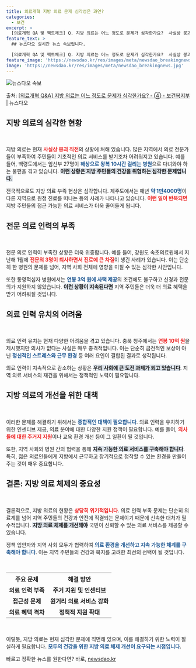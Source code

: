 ```yaml
---
title: 의료개혁 지방 의료 문제 심각성은 과연?
categories:
  - 보건
excerpt: >
  [의료개혁 QA 및 팩트체크] Q. 지방 의료는 어느 정도로 문제가 심각한가요?  사실상 붕괴 직전입니다. …
feature_text: >
  ## 뉴스다오 실시간 뉴스 속보입니다.

  [의료개혁 QA 및 팩트체크] Q. 지방 의료는 어느 정도로 문제가 심각한가요?  사실상 붕괴 직전입니다. …
feature_image: 'https://newsdao.kr/res/images/meta/newsdao_breakingnews.jpg'
image: 'https://newsdao.kr/res/images/meta/newsdao_breakingnews.jpg'
---
```


![뉴스다오 속보](https://newsdao.kr/res/images/meta/newsdao_breakingnews.jpg)

<p>출처: <a href="https://newsdao.kr/3422" rel="dofollow">[의료개혁 Q&A] 지방 의료는 어느 정도로 문제가 심각한가요? - ④ - 보건복지부</a> | 뉴스다오</p>

<h2 data-ke-size="size26">지방 의료의 심각한 현황</h2>

<p data-ke-size="size16">&nbsp;</p>

지방 의료는 현재 <b><span style="color: #ee2323;">사실상 붕괴 직전</span></b>의 상황에 처해 있습니다. 많은 지역에서 의료 전문가들이 부족하여 주민들이 기초적인 의료 서비스를 받기조차 어려워지고 있습니다. 예를 들어, 백령도에서는 임신부 27명이 <b><span style="color: #1a5490;">해상으로 왕복 10시간 걸리는 병원</span></b>으로 다녀와야 하는 불편을 겪고 있습니다. <b><span style="background-color: #21538527;">이런 상황은 지방 주민들의 건강을 위협하는 심각한 문제입니다.</span></b> 

전국적으로도 지방 의료 부족 현상은 심각합니다. 제주도에서는 매년 <b><span style="color: #1a5490;">약 1만4000명</span></b>이 다른 지역으로 원정 진료를 떠나는 등의 사례가 나타나고 있습니다. <b><span style="color: #ee2323;">이런 일이 반복되면</span></b> 지방 주민들의 접근 가능한 의료 서비스가 더욱 줄어들게 됩니다.

<h2 data-ke-size="size26">전문 의료 인력의 부족</h2>

<p data-ke-size="size16">&nbsp;</p>

전문 의료 인력이 부족한 상황은 더욱 위중합니다. 예를 들어, 강원도 속초의료원에서 지난해 1월에 <b><span style="color: #ee2323;">전문의 3명이 퇴사하면서 진료에 큰 차질</span></b>이 생긴 사례가 있습니다. 이는 단순히 한 병원의 문제를 넘어, 지역 사회 전체에 영향을 미칠 수 있는 심각한 사안입니다. 

또한 통영적십자 병원에서는 <b><span style="color: #1a5490;">연봉 3억 원에 사택 제공</span></b>의 조건에도 불구하고 신경과 전문의가 지원하지 않았습니다. <b><span style="background-color: #21538527;">이런 상황이 지속된다면</span></b> 지역 주민들은 더욱 더 의료 혜택을 받기 어려워질 것입니다.

<h2 data-ke-size="size26">의료 인력 유치의 어려움</h2>

<p data-ke-size="size16">&nbsp;</p>

의료 인력 유치는 현재 다양한 어려움을 겪고 있습니다. 충북 청주에서는 <b><span style="color: #ee2323;">연봉 10억 원</span></b>을 제시했지만 의사가 없다는 사실은 매우 충격적입니다. 이는 단순히 금전적인 보상이 아닌 <b><span style="color: #1a5490;">정신적인 스트레스와 근무 환경</span></b> 등 여러 요인이 결합된 결과로 생각됩니다.

의료 인력이 지속적으로 감소하는 상황은 <b><span style="background-color: #21538527;">우리 사회에 큰 도전 과제가 되고 있습니다</span></b>. 지역 의료 서비스의 재건을 위해서는 정책적인 노력이 필요합니다. 

<h2 data-ke-size="size26">지방 의료의 개선을 위한 대책</h2>

<p data-ke-size="size16">&nbsp;</p>

이러한 문제를 해결하기 위해서는 <b><span style="color: #1a5490;">종합적인 대책이 필요합니다</span></b>. 의료 인력을 유치하기 위한 인센티브 제공, 의료 분야에 대한 다양한 지원 정책이 필요합니다. 예를 들어, <b><span style="color: #ee2323;">의사들에 대한 주거지 지원</span></b>이나 교육 환경 개선 등이 그 일환이 될 것입니다.

또한, 지역 사회와 병원 간의 협력을 통해 <b><span style="background-color: #21538527;">지속 가능한 의료 서비스를 구축해야 합니다</span></b>. 특히, 젊은 의료인들에게 지방에서 근무하고 장기적으로 정착할 수 있는 환경을 만들어주는 것이 매우 중요합니다.

<h2 data-ke-size="size26">결론: 지방 의료 체제의 중요성</h2>

<p data-ke-size="size16">&nbsp;</p>

결론적으로, 지방 의료의 현황은 <b><span style="color: #ee2323;">상당히 위기적입니다</span></b>. 의료 인력 부족 문제는 단순히 의료계를 넘어 지역 주민들의 건강과 안전에 직결되는 문제이기 때문에 신속한 대처가 필수적입니다. <b><span style="background-color: #21538527;">지방 의료 체제를 개선해야</span></b> 국민이 신뢰할 수 있는 의료 서비스를 제공할 수 있습니다. 

정책 입안자와 지역 사회 모두가 협력하여 <b><span style="color: #1a5490;">의료 환경을 개선하고 지속 가능한 체계를 구축해야 합니다</span></b>. 이는 지역 주민들의 건강과 복지를 고려한 최선의 선택이 될 것입니다.

<p data-ke-size="size16">&nbsp;</p>

<table style="width: 100%;">
    <tr>
        <th>주요 문제</th>
        <th>해결 방안</th>
    </tr>
    <tr>
        <td style="text-align: center; height: 17px;"><b>의료 인력 부족</b></td>
        <td style="text-align: center; height: 17px;"><b>주거 지원 및 인센티브</b></td>
    </tr>
    <tr>
        <td style="text-align: center; height: 17px;"><b>접근성 문제</b></td>
        <td style="text-align: center; height: 17px;"><b>원거리 의료 서비스 강화</b></td>
    </tr>
    <tr>
        <td style="text-align: center; height: 17px;"><b>의료 혜택 격차</b></td>
        <td style="text-align: center; height: 17px;"><b>정책적 지원 확대</b></td>
    </tr>
</table>

<p data-ke-size="size16">&nbsp;</p>

이렇듯, 지방 의료는 현재 심각한 문제에 직면해 있으며, 이를 해결하기 위한 노력이 절실하게 필요합니다. <b><span style="color: #1a5490;">모두의 건강을 위한 지방 의료 체제 개선이 요구되는 시점입니다</span></b>. 

빠르고 정확한 뉴스를 원한다면? 바로, <a href="https://newsdao.kr" rel="dofollow">newsdao.kr</a>


